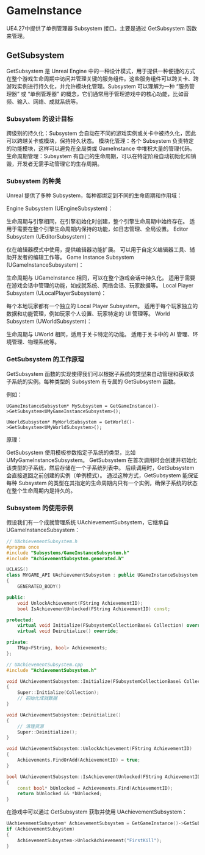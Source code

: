# GameInstance

UE4.27中提供了单例管理器 Subsystem 接口。主要是通过 GetSubsystem 函数来管理。

## GetSubsystem

GetSubsystem 是 Unreal Engine 中的一种设计模式，用于提供一种便捷的方式在整个游戏生命周期中访问并管理关键的服务组件。这些服务组件可以跨关卡、跨游戏实例进行持久化，并允许模块化管理。Subsystem 可以理解为一种 “服务管理器” 或 “单例管理器” 的概念，它们通常用于管理游戏中的核心功能，比如音频、输入、网络、成就系统等。

### Subsystem 的设计目标

跨级别的持久化：Subsystem 会自动在不同的游戏实例或关卡中被持久化，因此可以跨越关卡或模块，保持持久状态。
模块化管理：各个 Subsystem 负责特定的功能模块，这样可以避免在全局类或 GameInstance 中堆积大量的管理代码。
生命周期管理：Subsystem 有自己的生命周期，可以在特定阶段自动初始化和销毁，开发者无需手动管理它的生存周期。

### Subsystem 的种类

Unreal 提供了多种 Subsystem，每种都绑定到不同的生命周期和作用域：

Engine Subsystem (UEngineSubsystem)：

生命周期与引擎相同，在引擎初始化时创建，整个引擎生命周期中始终存在。
适用于需要在整个引擎生命周期内保持的功能，如日志管理、全局设置。
Editor Subsystem (UEditorSubsystem)：

仅在编辑器模式中使用，提供编辑器功能扩展。
可以用于自定义编辑器工具、辅助开发者的编辑工作等。
Game Instance Subsystem (UGameInstanceSubsystem)：

生命周期与 UGameInstance 相同，可以在整个游戏会话中持久化。
适用于需要在游戏会话中管理的功能，如成就系统、网络会话、玩家数据等。
Local Player Subsystem (ULocalPlayerSubsystem)：

每个本地玩家都有一个独立的 Local Player Subsystem。
适用于每个玩家独立的数据和功能管理，例如玩家个人设置、玩家特定的 UI 管理等。
World Subsystem (UWorldSubsystem)：

生命周期与 UWorld 相同，适用于关卡特定的功能。
适用于关卡中的 AI 管理、环境管理、物理系统等。

### GetSubsystem 的工作原理

GetSubsystem 函数的实现使得我们可以根据子系统的类型来自动管理和获取该子系统的实例。每种类型的 Subsystem 有专属的 GetSubsystem 函数。

例如：

    UGameInstanceSubsystem* MySubsystem = GetGameInstance()->GetSubsystem<UMyGameInstanceSubsystem>();
    
    UWorldSubsystem* MyWorldSubsystem = GetWorld()->GetSubsystem<UMyWorldSubsystem>();

原理：

GetSubsystem 使用模板参数指定子系统的类型，比如 UMyGameInstanceSubsystem。
GetSubsystem 在首次调用时会创建并初始化该类型的子系统，然后存储在一个子系统列表中。
后续调用时，GetSubsystem 会直接返回之前创建的实例（单例模式）。
通过这种方式，GetSubsystem 能保证每种 Subsystem 的类型在其指定的生命周期内只有一个实例，确保子系统的状态在整个生命周期内是持久的。

### Subsystem 的使用示例

假设我们有一个成就管理系统 UAchievementSubsystem，它继承自 UGameInstanceSubsystem：

```cpp
// UAchievementSubsystem.h
#pragma once
#include "Subsystems/GameInstanceSubsystem.h"
#include "AchievementSubsystem.generated.h"

UCLASS()
class MYGAME_API UAchievementSubsystem : public UGameInstanceSubsystem
{
    GENERATED_BODY()

public:
    void UnlockAchievement(FString AchievementID);
    bool IsAchievementUnlocked(FString AchievementID) const;

protected:
    virtual void Initialize(FSubsystemCollectionBase& Collection) override;
    virtual void Deinitialize() override;

private:
    TMap<FString, bool> Achievements;
};
```

```c++
// UAchievementSubsystem.cpp
#include "AchievementSubsystem.h"

void UAchievementSubsystem::Initialize(FSubsystemCollectionBase& Collection)
{
    Super::Initialize(Collection);
    // 初始化成就数据
}

void UAchievementSubsystem::Deinitialize()
{
    // 清理资源
    Super::Deinitialize();
}

void UAchievementSubsystem::UnlockAchievement(FString AchievementID)
{
    Achievements.FindOrAdd(AchievementID) = true;
}

bool UAchievementSubsystem::IsAchievementUnlocked(FString AchievementID) const
{
    const bool* bUnlocked = Achievements.Find(AchievementID);
    return bUnlocked && *bUnlocked;
}
```

在游戏中可以通过 GetSubsystem 获取并使用 UAchievementSubsystem：


```c++
UAchievementSubsystem* AchievementSubsystem = GetGameInstance()->GetSubsystem<UAchievementSubsystem>();
if (AchievementSubsystem)
{
    AchievementSubsystem->UnlockAchievement("FirstKill");
}
```